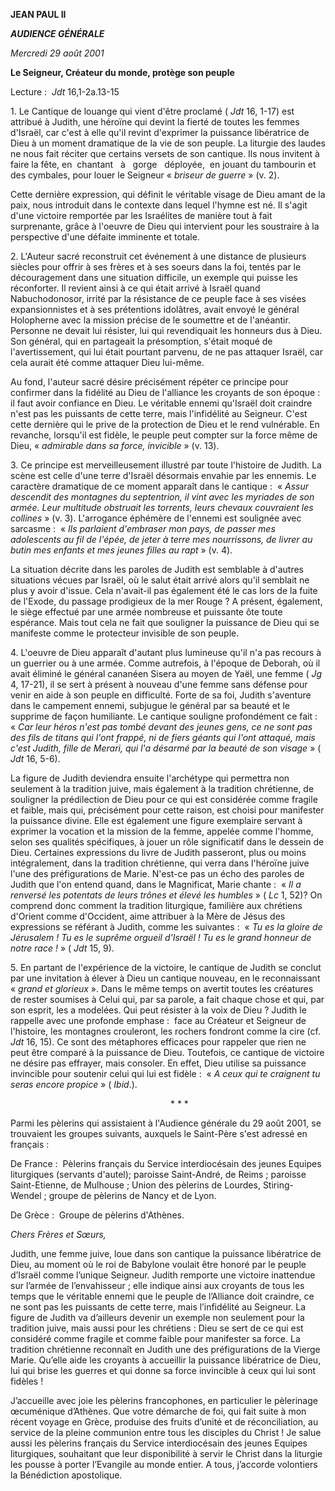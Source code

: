 **JEAN PAUL II**

***AUDIENCE GÉNÉRALE***

*Mercredi 29 août 2001*

**Le Seigneur, Créateur du monde, protège son peuple**

Lecture :  *Jdt* 16,1-2a.13-15

1. Le Cantique de louange qui vient d'être proclamé ( *Jdt* 16, 1-17) est attribué à Judith, une héroïne qui devint la fierté de toutes les femmes d'Israël, car c'est à elle qu'il revint d'exprimer la puissance libératrice de Dieu à un moment dramatique de la vie de son peuple. La liturgie des laudes ne nous fait réciter que certains versets de son cantique. Ils nous invitent à faire la fête, en  chantant   à   gorge   déployée,  en jouant du tambourin et des cymbales, pour louer le Seigneur « *briseur de guerre* » (v. 2).

Cette dernière expression, qui définit le véritable visage de Dieu amant de la paix, nous introduit dans le contexte dans lequel l'hymne est né. Il s'agit d'une victoire remportée par les Israélites de manière tout à fait surprenante, grâce à l'oeuvre de Dieu qui intervient pour les soustraire à la perspective d'une défaite imminente et totale.

2. L'Auteur sacré reconstruit cet événement à une distance de plusieurs siècles pour offrir à ses frères et à ses soeurs dans la foi, tentés par le découragement dans une situation difficile, un exemple qui puisse les réconforter. Il revient ainsi à ce qui était arrivé à Israël quand Nabuchodonosor, irrité par la résistance de ce peuple face à ses visées expansionnistes et à ses prétentions idolâtres, avait envoyé le général Holopherne avec la mission précise de le soumettre et de l'anéantir. Personne ne devait lui résister, lui qui revendiquait les honneurs dus à Dieu. Son général, qui en partageait la présomption, s'était moqué de l'avertissement, qui lui était pourtant parvenu, de ne pas attaquer Israël, car cela aurait été comme attaquer Dieu lui-même.

Au fond, l'auteur sacré désire précisément répéter ce principe pour confirmer dans la fidélité au Dieu de l'alliance les croyants de son époque :  il faut avoir confiance en Dieu. Le véritable ennemi qu'Israël doit craindre n'est pas les puissants de cette terre, mais l'infidélité au Seigneur. C'est cette dernière qui le prive de la protection de Dieu et le rend vulnérable. En revanche, lorsqu'il est fidèle, le peuple peut compter sur la force même de Dieu, « *admirable dans sa force, invicible* » (v. 13).

3. Ce principe est merveilleusement illustré par toute l'histoire de Judith. La scène est celle d'une terre d'Israël désormais envahie par les ennemis. Le caractère dramatique de ce moment apparaît dans le cantique :  « *Assur descendit des montagnes du septentrion, il vint avec les myriades de son armée. Leur multitude obstruait les torrents, leurs chevaux couvraient les collines* » (v. 3). L'arrogance éphémère de l'ennemi est soulignée avec sarcasme :  « *Ils parlaient d'embraser mon pays, de passer mes adolescents au fil de l'épée, de jeter à terre mes nourrissons, de livrer au butin mes enfants et mes jeunes filles au rapt* » (v. 4).

La situation décrite dans les paroles de Judith est semblable à d'autres situations vécues par Israël, où le salut était arrivé alors qu'il semblait ne plus y avoir d'issue. Cela n'avait-il pas également été le cas lors de la fuite de l'Exode, du passage prodigieux de la mer Rouge ? A présent, également, le siège effectué par une armée nombreuse et puissante ôte toute espérance. Mais tout cela ne fait que souligner la puissance de Dieu qui se manifeste comme le protecteur invisible de son peuple.

4. L'oeuvre de Dieu apparaît d'autant plus lumineuse qu'il n'a pas recours à un guerrier ou à une armée. Comme autrefois, à l'époque de Deborah, où il avait éliminé le général cananéen Sisera au moyen de Yaël, une femme ( *Jg* 4, 17-21), il se sert à présent à nouveau d'une femme sans défense pour venir en aide à son peuple en difficulté. Forte de sa foi, Judith s'aventure dans le campement ennemi, subjugue le général par sa beauté et le supprime de façon humiliante. Le cantique souligne profondément ce fait :  « *Car leur héros n'est pas tombé devant des jeunes gens, ce ne sont pas des fils de titans qui l'ont frappé, ni de fiers géants qui l'ont attaqué, mais c'est Judith, fille de Merari, qui l'a désarmé par la beauté de son visage* » ( *Jdt* 16, 5-6).

La figure de Judith deviendra ensuite l'archétype qui permettra non seulement à la tradition juive, mais également à la tradition chrétienne, de souligner la prédilection de Dieu pour ce qui est considérée comme fragile et faible, mais qui, précisément pour cette raison, est choisi pour manifester la puissance divine. Elle est également une figure exemplaire servant à exprimer la vocation et la mission de la femme, appelée comme l'homme, selon ses qualités spécifiques, à jouer un rôle significatif dans le dessein de Dieu. Certaines expressions du livre de Judith passeront, plus ou moins intégralement, dans la tradition chrétienne, qui verra dans l'héroïne juive l'une des préfigurations de Marie. N'est-ce pas un écho des paroles de Judith que l'on entend quand, dans le Magnificat, Marie chante :  « *Il a renversé les potentats de leurs trônes et élevé les humbles* » ( *Lc* 1, 52)? On comprend donc comment la tradition liturgique, familière aux chrétiens d'Orient comme d'Occident, aime attribuer à la Mère de Jésus des expressions se référant à Judith, comme les suivantes :  « *Tu es la gloire de Jérusalem ! Tu es le suprême orgueil d'Israël ! Tu es le grand honneur de notre race !* » ( *Jdt* 15, 9).

5. En partant de l'expérience de la victoire, le cantique de Judith se conclut par une invitation à élever à Dieu un cantique nouveau, en le reconnaissant « *grand et glorieux* ». Dans le même temps on avertit toutes les créatures de rester soumises à Celui qui, par sa parole, a fait chaque chose et qui, par son esprit, les a modelées. Qui peut résister à la voix de Dieu ? Judith le rappelle avec une profonde emphase :  face au Créateur et Seigneur de l'histoire, les montagnes crouleront, les rochers fondront comme la cire (cf. *Jdt* 16, 15). Ce sont des métaphores efficaces pour rappeler que rien ne peut être comparé à la puissance de Dieu. Toutefois, ce cantique de victoire ne désire pas effrayer, mais consoler. En effet, Dieu utilise sa puissance invincible pour soutenir celui qui lui est fidèle :  « *A ceux qui te craignent tu seras encore propice* » ( *Ibid*.).

                                                                 * * *

Parmi les pèlerins qui assistaient à l'Audience générale du 29 août 2001, se trouvaient les groupes suivants, auxquels le Saint-Père s'est adressé en français :

De France :  Pèlerins français du Service interdiocésain des jeunes Equipes liturgiques (servants d'autel); paroisse Saint-André, de Reims ; paroisse Saint-Etienne, de Mulhouse ; Union des pèlerins de Lourdes, Stiring-Wendel ; groupe de pèlerins de Nancy et de Lyon.

De Grèce :  Groupe de pèlerins d'Athènes.

*Chers Frères et Sœurs,*

Judith, une femme juive, loue dans son cantique la puissance libératrice de Dieu, au moment où le roi de Babylone voulait être honoré par le peuple d’Israël comme l’unique Seigneur. Judith remporte une victoire inattendue sur l’armée de l’envahisseur ; elle indique ainsi aux croyants de tous les temps que le véritable ennemi que le peuple de l’Alliance doit craindre, ce ne sont pas les puissants de cette terre, mais l’infidélité au Seigneur. La figure de Judith va d’ailleurs devenir un exemple non seulement pour la tradition juive, mais aussi pour les chrétiens : Dieu se sert de ce qui est considéré comme fragile et comme faible pour manifester sa force. La tradition chrétienne reconnaît en Judith une des préfigurations de la Vierge Marie. Qu’elle aide les croyants à accueillir la puissance libératrice de Dieu, lui qui brise les guerres et qui donne sa force invincible à ceux qui lui sont fidèles !

J’accueille avec joie les pèlerins francophones, en particulier le pèlerinage œcuménique d’Athènes. Que votre démarche de foi, qui fait suite à mon récent voyage en Grèce, produise des fruits d’unité et de réconciliation, au service de la pleine communion entre tous les disciples du Christ ! Je salue aussi les pèlerins français du Service interdiocésain des jeunes Equipes liturgiques, souhaitant que leur disponibilité à servir le Christ dans la liturgie les pousse à porter l’Evangile au monde entier. A tous, j’accorde volontiers la Bénédiction apostolique.